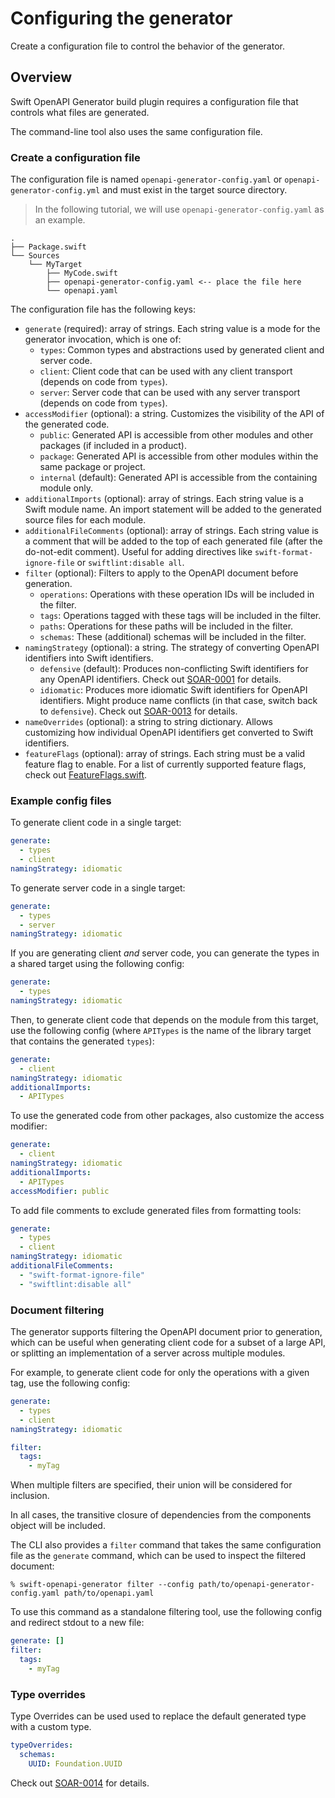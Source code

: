 # Configuring the generator

Create a configuration file to control the behavior of the generator.

## Overview

Swift OpenAPI Generator build plugin requires a configuration file that controls what files are generated.

The command-line tool also uses the same configuration file.

### Create a configuration file

The configuration file is named `openapi-generator-config.yaml` or `openapi-generator-config.yml` and must exist in the target source directory.

> In the following tutorial, we will use `openapi-generator-config.yaml` as an example.

```text
.
├── Package.swift
└── Sources
    └── MyTarget
        ├── MyCode.swift
        ├── openapi-generator-config.yaml <-- place the file here
        └── openapi.yaml
```

The configuration file has the following keys:

- `generate` (required): array of strings. Each string value is a mode for the generator invocation, which is one of:
    - `types`: Common types and abstractions used by generated client and server code.
    - `client`: Client code that can be used with any client transport (depends on code from `types`).
    - `server`: Server code that can be used with any server transport (depends on code from `types`).
- `accessModifier` (optional): a string. Customizes the visibility of the API of the generated code.
    - `public`: Generated API is accessible from other modules and other packages (if included in a product).
    - `package`: Generated API is accessible from other modules within the same package or project.
    - `internal` (default): Generated API is accessible from the containing module only.
- `additionalImports` (optional): array of strings. Each string value is a Swift module name. An import statement will be added to the generated source files for each module.
- `additionalFileComments` (optional): array of strings. Each string value is a comment that will be added to the top of each generated file (after the do-not-edit comment). Useful for adding directives like `swift-format-ignore-file` or `swiftlint:disable all`.
- `filter` (optional): Filters to apply to the OpenAPI document before generation.
    - `operations`: Operations with these operation IDs will be included in the filter.
    - `tags`: Operations tagged with these tags will be included in the filter.
    - `paths`: Operations for these paths will be included in the filter.
    - `schemas`: These (additional) schemas will be included in the filter.
- `namingStrategy` (optional): a string. The strategy of converting OpenAPI identifiers into Swift identifiers.
    - `defensive` (default): Produces non-conflicting Swift identifiers for any OpenAPI identifiers. Check out [SOAR-0001](https://swiftpackageindex.com/apple/swift-openapi-generator/documentation/swift-openapi-generator/soar-0001) for details.
    - `idiomatic`: Produces more idiomatic Swift identifiers for OpenAPI identifiers. Might produce name conflicts (in that case, switch back to `defensive`). Check out [SOAR-0013](https://swiftpackageindex.com/apple/swift-openapi-generator/documentation/swift-openapi-generator/soar-0013) for details.
- `nameOverrides` (optional): a string to string dictionary. Allows customizing how individual OpenAPI identifiers get converted to Swift identifiers.
- `featureFlags` (optional): array of strings. Each string must be a valid feature flag to enable. For a list of currently supported feature flags, check out [FeatureFlags.swift](https://github.com/apple/swift-openapi-generator/blob/main/Sources/_OpenAPIGeneratorCore/FeatureFlags.swift).

### Example config files

To generate client code in a single target:

```yaml
generate:
  - types
  - client
namingStrategy: idiomatic
```

To generate server code in a single target:

```yaml
generate:
  - types
  - server
namingStrategy: idiomatic
```

If you are generating client _and_ server code, you can generate the types in a shared target using the following config:

```yaml
generate:
  - types
namingStrategy: idiomatic
```

Then, to generate client code that depends on the module from this target, use the following config (where `APITypes` is the name of the library target that contains the generated `types`):

```yaml
generate:
  - client
namingStrategy: idiomatic
additionalImports:
  - APITypes
```

To use the generated code from other packages, also customize the access modifier:

```yaml
generate:
  - client
namingStrategy: idiomatic
additionalImports:
  - APITypes
accessModifier: public
```

To add file comments to exclude generated files from formatting tools:

```yaml
generate:
  - types
  - client
namingStrategy: idiomatic
additionalFileComments:
  - "swift-format-ignore-file"
  - "swiftlint:disable all"
```

### Document filtering

The generator supports filtering the OpenAPI document prior to generation, which can be useful when
generating client code for a subset of a large API, or splitting an implementation of a server across multiple modules.

For example, to generate client code for only the operations with a given tag, use the following config:

```yaml
generate:
  - types
  - client
namingStrategy: idiomatic

filter:
  tags:
    - myTag
```

When multiple filters are specified, their union will be considered for inclusion.

In all cases, the transitive closure of dependencies from the components object will be included.

The CLI also provides a `filter` command that takes the same configuration file as the `generate`
command, which can be used to inspect the filtered document:

```console
% swift-openapi-generator filter --config path/to/openapi-generator-config.yaml path/to/openapi.yaml
```

To use this command as a standalone filtering tool, use the following config and redirect stdout to a new file:

```yaml
generate: []
filter:
  tags:
    - myTag
```

### Type overrides

Type Overrides can be used used to replace the default generated type with a custom type.

```yaml
typeOverrides:
  schemas:
    UUID: Foundation.UUID
```

Check out [SOAR-0014](https://swiftpackageindex.com/apple/swift-openapi-generator/documentation/swift-openapi-generator/soar-0014) for details.
